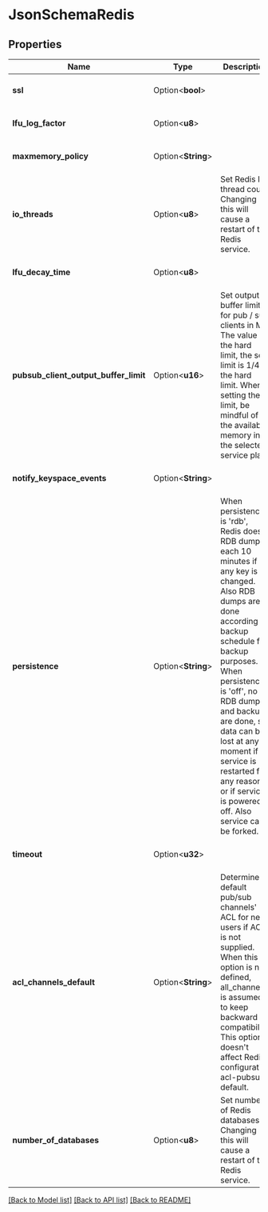# JsonSchemaRedis

## Properties

Name | Type | Description | Notes
------------ | ------------- | ------------- | -------------
**ssl** | Option<**bool**> |  | [optional][default to true]
**lfu_log_factor** | Option<**u8**> |  | [optional][default to 10]
**maxmemory_policy** | Option<**String**> |  | [optional][default to Noeviction]
**io_threads** | Option<**u8**> | Set Redis IO thread count. Changing this will cause a restart of the Redis service. | [optional]
**lfu_decay_time** | Option<**u8**> |  | [optional][default to 1]
**pubsub_client_output_buffer_limit** | Option<**u16**> | Set output buffer limit for pub / sub clients in MB. The value is the hard limit, the soft limit is 1/4 of the hard limit. When setting the limit, be mindful of the available memory in the selected service plan. | [optional]
**notify_keyspace_events** | Option<**String**> |  | [optional][default to ]
**persistence** | Option<**String**> | When persistence is 'rdb', Redis does RDB dumps each 10 minutes if any key is changed. Also RDB dumps are done according to backup schedule for backup purposes. When persistence is 'off', no RDB dumps and backups are done, so data can be lost at any moment if service is restarted for any reason, or if service is powered off. Also service can't be forked. | [optional]
**timeout** | Option<**u32**> |  | [optional][default to 300]
**acl_channels_default** | Option<**String**> | Determines default pub/sub channels' ACL for new users if ACL is not supplied. When this option is not defined, all_channels is assumed to keep backward compatibility. This option doesn't affect Redis configuration acl-pubsub-default. | [optional]
**number_of_databases** | Option<**u8**> | Set number of Redis databases. Changing this will cause a restart of the Redis service. | [optional]

[[Back to Model list]](../README.md#documentation-for-models) [[Back to API list]](../README.md#documentation-for-api-endpoints) [[Back to README]](../README.md)


